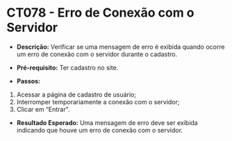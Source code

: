 # CT078 - Erro de Conexão com o Servidor

- **Descrição:** Verificar se uma mensagem de erro é exibida quando ocorre um erro de conexão com o servidor durante o cadastro.
- **Pré-requisito:** Ter cadastro no site.

- **Passos:**
1. Acessar a página de cadastro de usuário;
2. Interromper temporariamente a conexão com o servidor;
3. Clicar em “Entrar".

- **Resultado Esperado:** Uma mensagem de erro deve ser exibida indicando que houve um erro de conexão com o servidor.